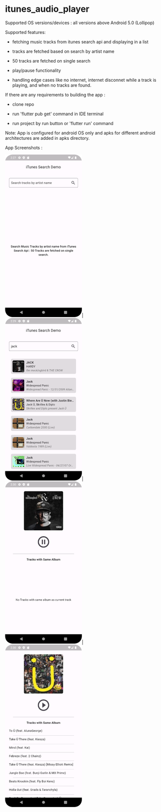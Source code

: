 # itunes_audio_player

Supported OS versions/devices : all versions above Android 5.0 (Lollipop)

Supported features:

  - fetching music tracks from itunes search api and displaying in a list

  - tracks are fetched based on search by artist name

  - 50 tracks are fetched on single search

  - play/pause functionality

  - handling edge cases like no internet, internet disconnet while a track is playing, and when no
    tracks are found.

If there are any requirements to building the app :

  - clone repo

  - run 'flutter pub get' command in IDE terminal

  - run project by run button or 'flutter run' command

Note: App is configured for android OS only and apks for different android architectures are added
in apks directory.


App Screenshots :


<img src="app screenshots/Screenshot_1.png" alt="Image Description" width="250px" />|<img src="app screenshots/Screenshot_2.png" alt="Image Description" width="250px" />|<img src="app screenshots/Screenshot_3.png" alt="Image Description" width="250px" />|<img src="app screenshots/Screenshot_4.png" alt="Image Description" width="250px" />

